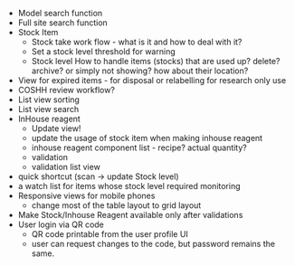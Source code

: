 - Model search function
- Full site search function
- Stock Item 
  - Stock take work flow - what is it and how to deal with it?
  - Set a stock level threshold for warning
  - Stock level How to handle items (stocks) that are used up? delete? archive? or simply not showing? how about their location? 
- View for expired items - for disposal or relabelling for research only use
- COSHH review workflow?
- List view sorting
- List view search
- InHouse reagent
  - Update view!
  - update the usage of stock item when making inhouse reagent
  - inhouse reagent component list - recipe? actual quantity?
  - validation
  - validation list view
- quick shortcut (scan -> update Stock level)
- a watch list for items whose stock level required monitoring
- Responsive views for mobile phones
  - change most of the table layout to grid layout
- Make Stock/Inhouse Reagent available only after validations
- User login via QR code
  - QR code printable from the user profile UI
  - user can request changes to the code, but password remains the same.
